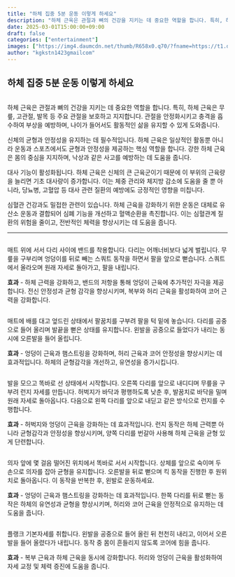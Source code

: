 ```yaml
---
title: "하체 집중 5분 운동 이렇게 하세요"
description: "하체 근육은 관절과 뼈의 건강을 지키는 데 중요한 역할을 합니다. 특히, 하체 근육은 무릎, 고관절, 발목 등 주요 관절을 보호하고 지지합니다. 관절을 안정화시키고 충격을 흡수하여 부상을 예방하며, 나이가 들어서도 활동적인 삶을 유지할 수 있게 도와줍니다."
date: 2025-03-01T15:00:00+09:00
draft: false
categories: ["entertainment"]
images: ["https://img4.daumcdn.net/thumb/R658x0.q70/?fname=https://t1.daumcdn.net/news/202501/09/tenbody/20250109173002273wiov.jpg", "https://t1.daumcdn.net/news/202501/09/tenbody/20250109173002589mdit.gif", "https://t1.daumcdn.net/news/202501/09/tenbody/20250109173003486cczf.gif", "https://t1.daumcdn.net/news/202501/09/tenbody/20250109173003773kpff.gif", "https://t1.daumcdn.net/news/202501/09/tenbody/20250109173004139mndo.gif"]
author: "kgkstn1423gmailcom"
---
```


<h2 >하체 집중 5분 운동 이렇게 하세요</h2> <figure ><img src="https://img4.daumcdn.net/thumb/R658x0.q70/?fname=https://t1.daumcdn.net/news/202501/09/tenbody/20250109173002273wiov.jpg" alt=""/></figure> <p>하체 근육은 관절과 뼈의 건강을 지키는 데 중요한 역할을 합니다. 특히, 하체 근육은 무릎, 고관절, 발목 등 주요 관절을 보호하고 지지합니다. 관절을 안정화시키고 충격을 흡수하여 부상을 예방하며, 나이가 들어서도 활동적인 삶을 유지할 수 있게 도와줍니다.</p> <p>신체의 균형과 안정성을 유지하는 데 필수적입니다. 하체 근육은 일상적인 활동뿐 아니라 운동과 스포츠에서도 균형과 안정성을 제공하는 핵심 역할을 합니다. 강한 하체 근육은 몸의 중심을 지지하며, 낙상과 같은 사고를 예방하는 데 도움을 줍니다.</p> <p>대사 기능이 활성화됩니다. 하체 근육은 신체의 큰 근육군이기 때문에 이 부위의 근육량을 늘리면 기초 대사량이 증가합니다. 이는 체중 관리와 체지방 감소에 도움을 줄 뿐 아니라, 당뇨병, 고혈압 등 대사 관련 질환의 예방에도 긍정적인 영향을 미칩니다.</p> <p>심혈관 건강과도 밀접한 관련이 있습니다. 하체 근육을 강화하기 위한 운동은 대체로 유산소 운동과 결합되어 심폐 기능을 개선하고 혈액순환을 촉진합니다. 이는 심혈관계 질환의 위험을 줄이고, 전반적인 체력을 향상시키는 데 도움을 줍니다.</p> <hr /> <figure ><img src="https://t1.daumcdn.net/news/202501/09/tenbody/20250109173002589mdit.gif" alt=""/></figure> <p>매트 위에 서서 다리 사이에 밴드를 착용합니다. 다리는 어깨너비보다 넓게 벌립니다. 무릎을 구부리며 엉덩이를 뒤로 빼는 스쿼트 동작을 하면서 팔을 앞으로 뻗습니다. 스쿼트에서 올라오며 원래 자세로 돌아가고, 팔을 내립니다.</p> <p><strong>효과</strong> - 하체 근력을 강화하고, 밴드의 저항을 통해 엉덩이 근육에 추가적인 자극을 제공합니다. 전신 안정성과 균형 감각을 향상시키며, 복부와 허리 근육을 활성화하여 코어 근력을 강화합니다.</p> <figure ><img src="https://t1.daumcdn.net/news/202501/09/tenbody/20250109173003486cczf.gif" alt=""/></figure> <p>매트에 배를 대고 엎드린 상태에서 팔꿈치를 구부려 팔을 턱 밑에 놓습니다. 다리를 공중으로 들어 올리며 발끝을 뻗은 상태를 유지합니다. 왼발을 공중으로 들었다가 내리는 동시에 오른발을 들어 올립니다.</p> <p><strong>효과</strong> - 엉덩이 근육과 햄스트링을 강화하며, 허리 근육과 코어 안정성을 향상시키는 데 효과적입니다. 하체의 균형감각을 개선하고, 유연성을 증가시킵니다.</p> <figure ><img src="https://t1.daumcdn.net/news/202501/09/tenbody/20250109173003773kpff.gif" alt=""/></figure> <p>발을 모으고 똑바로 선 상태에서 시작합니다. 오른쪽 다리를 앞으로 내디디며 무릎을 구부려 런지 자세를 만듭니다. 허벅지가 바닥과 평행하도록 낮춘 후, 발꿈치로 바닥을 밀며 원래 자세로 돌아옵니다. 다음으로 왼쪽 다리를 앞으로 내딛고 같은 방식으로 런지를 수행합니다.</p> <p><strong>효과</strong> - 허벅지와 엉덩이 근육을 강화하는 데 효과적입니다. 런지 동작은 하체 근력뿐 아니라 균형감각과 안정성을 향상시키며, 양쪽 다리를 번갈아 사용해 하체 근육을 균형 있게 단련합니다.</p> <figure ><img src="https://t1.daumcdn.net/news/202501/09/tenbody/20250109173004139mndo.gif" alt=""/></figure> <p>의자 앞에 몇 걸음 떨어진 위치에서 똑바로 서서 시작합니다. 상체를 앞으로 숙이며 두 손으로 의자를 잡아 균형을 유지합니다. 오른발을 뒤로 뻗으며 킥 동작을 진행한 후 원위치로 돌아옵니다. 이 동작을 반복한 후, 왼발로 운동하세요.</p> <p><strong>효과</strong> - 엉덩이 근육과 햄스트링을 강화하는 데 효과적입니다. 한쪽 다리를 뒤로 뻗는 동작은 하체의 유연성과 균형을 향상시키며, 허리와 코어 근육을 안정적으로 유지하는 데 도움을 줍니다.</p> <figure ><img src="https://t1.daumcdn.net/news/202501/09/tenbody/20250109173004475mzsh.gif" alt=""/></figure> <p>플랭크 기본자세를 취합니다. 왼발을 공중으로 들어 올린 뒤 천천히 내리고, 이어서 오른발을 들어 올렸다가 내립니다. 동작 중 몸이 흔들리지 않도록 코어에 힘을 줍니다.</p> <p><strong>효과</strong> - 복부 근육과 하체 근육을 동시에 강화합니다. 허리와 엉덩이 근육을 활성화하여 자세 교정 및 체력 증진에 도움을 줍니다.</p>